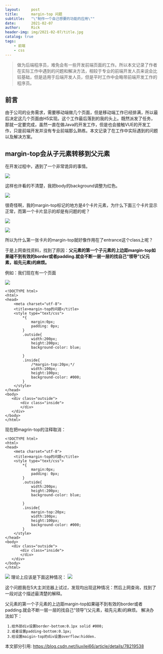 ```yaml
---
layout:     post
title:      margin-top 问题
subtitle:   "\"制作一个自己想要的功能的应用\""
date:       2021-02-07
author:     Rick
header-img: img/2021-02-07/title.jpg
catalog: true
tags:
    - 前端
	- css
---
```


> 做为后端程序员，难免会有一些开发前端页面的工作。所以本文记录了作者在实际工作中遇到的问题和解决方法，相较于专业的前端开发人员来说会比较基础，但是适用于后端开发人员，但是平时工作中会略带前端开发工作的程序员。

## 前言

由于公司的业务需求，需要移动端做几个页面，但是移动端工作已经排满，所以最后决定这几个页面由H5实现。这个工作最后落到的我的头上。既然派发了任务，那就一定要完成，虽然一直在做Java的开发工作，但是也会接触VUE的开发工作，只是前端开发并没有专业前端那么熟练。本文记录了在工作中实际遇到的问题以及解决方案。

## margin-top会从子元素转移到父元素

在开发过程中，遇到了一个非常诡异的事情。



![](https://ren88122246.github.io/img/2021-02-07/01.png)

这样也许看的不清楚，我把body的background调整为红色。

![](https://ren88122246.github.io/img/2021-02-07/02.png)

很奇怪啊，我的margin-top标记的地方是4个卡片元素，为什么下面三个卡片显示正常，而第一个卡片显示的却是有问题的呢？

![](https://ren88122246.github.io/img/2021-02-07/03.png)

![](https://ren88122246.github.io/img/2021-02-07/04.png)

所以为什么第一张卡片的margin-top就好像作用在了entrance这个class上呢？

于是上网查找资料，找到了原因：**父元素的第一个子元素的上边距margin-top如果碰不到有效的border或者padding.就会不断一层一层的找自己“领导”(父元素，祖先元素)的麻烦。**

例如：我们现在有一个页面


![](https://ren88122246.github.io/img/2021-02-07/05.png)
```
<!DOCTYPE html>
<html>
<head>
    <meta charset="utf-8">
    <title>margin-top的问题</title>
    <style type="text/css">
        *{
            margin:0px;
            padding: 0px;
        }
        .outside{
            width:200px;
            height:200px;
            background-color: blue;

        }
        .inside{
            /*margin-top:20px;*/
            width:100px;
            height:100px;
            background-color: #000;
        }
    </style>
</head>
<body>
   <div class="outside">
       <div class="inside">
       </div>
   </div>
</body>
</html>
```

现在把magrin-top的注释取消：
```
<!DOCTYPE html>
<html>
<head>
    <meta charset="utf-8">
    <title>margin-top的问题</title>
    <style type="text/css">
        *{
            margin:0px;
            padding: 0px;
        }
        .outside{
            width:200px;
            height:200px;
            background-color: blue;

        }
        .inside{
            margin-top:20px;
            width:100px;
            height:100px;
            background-color: #000;
        }
    </style>
</head>
<body>
   <div class="outside">
       <div class="inside">
       </div>
   </div>
</body>
</html>
```
![](https://ren88122246.github.io/img/2021-02-07/06.png)
理论上应该是下面这种情况：
![](https://ren88122246.github.io/img/2021-02-07/07.png)

这个问题我在5大主浏览器上试过，发现均出现这种情况：然后上网查询，找到了一段对这个描述最清楚的解释。

父元素的第一个子元素的上边距margin-top如果碰不到有效的border或者padding.就会不断一层一层的找自己“领导”(父元素，祖先元素)的麻烦。
解决办法如下：

```
 1.给外部div设置border-bottom:0.1px solid #000;
 2.或者设置padding-bottom:0.1px;
 3.给设置maigin-top的div设置overflow:hidden.
```

本文部分引用: https://blog.csdn.net/liuxilei66/article/details/78219538